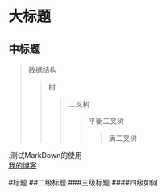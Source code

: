 大标题
====

中标题
-------

>数据结构
>>树
>>>二叉树
>>>>平衡二叉树
>>>>>满二叉树

.测试MarkDown的使用<br/>
[我的博客](http://blog.csdn.net/guodongxiaren) 


#标题
##二级标题
###三级标题
####四级如何